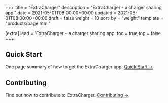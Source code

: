 +++
title = "ExtraCharger"
description = "ExtraCharger - a charger sharing app."
date = 2021-05-01T08:00:00+00:00
updated = 2021-05-01T08:00:00+00:00
draft = false
weight = 10
sort_by = "weight"
template = "products/page.html"

[extra]
lead = 'ExtraCharger - a charger sharing app'
toc = true
top = false
+++

## Quick Start

One page summary of how to get the ExtraCharger app. [Quick Start →](../quick-start/)

## Contributing

Find out how to contribute to ExtraCharger. [Contributing →](https://github.com/Secmetrics)


